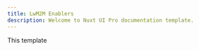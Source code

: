 ```yaml
---
title: LwM2M Enablers
description: Welcome to Nuxt UI Pro documentation template.
---
```


This template